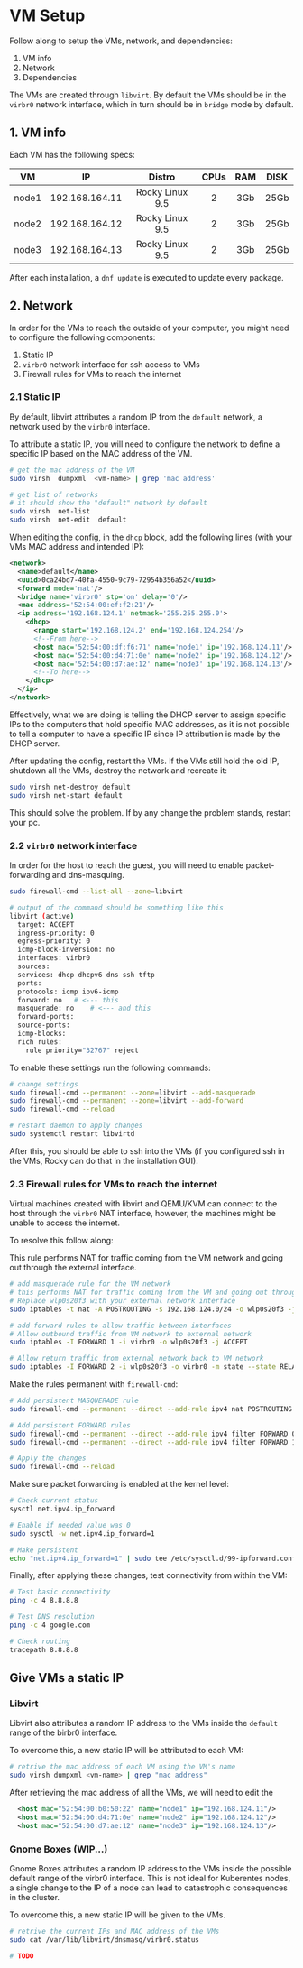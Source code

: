 # VM Setup

Follow along to setup the VMs, network, and dependencies:

1. VM info
2. Network
3. Dependencies

The VMs are created through `libvirt`.
By default the VMs should be in the `virbr0` network interface, which in turn should be in `bridge` mode by default.

## 1. VM info

Each VM has the following specs:

|  VM   |       IP       |     Distro      | CPUs  |  RAM  | DISK  |
| :---: | :------------: | :-------------: | :---: | :---: | :---: |
| node1 | 192.168.164.11 | Rocky Linux 9.5 |   2   |  3Gb  | 25Gb  |
| node2 | 192.168.164.12 | Rocky Linux 9.5 |   2   |  3Gb  | 25Gb  |
| node3 | 192.168.164.13 | Rocky Linux 9.5 |   2   |  3Gb  | 25Gb  |

After each installation, a `dnf update` is executed to update every package.

## 2. Network

In order for the VMs to reach the outside of your computer, you might need to configure the following components:

1. Static IP
2. `virbr0` network interface for ssh access to VMs
3. Firewall rules for VMs to reach the internet

### 2.1 Static IP

By default, libvirt attributes a random IP from the `default` network, a network used by the `virbr0` interface.

To attribute a static IP, you will need to configure the network to define a specific IP based on the MAC address of the VM.

```bash
# get the mac address of the VM
sudo virsh  dumpxml  <vm-name> | grep 'mac address'

# get list of networks
# it should show the "default" network by default
sudo virsh  net-list
sudo virsh  net-edit  default
```

When editing the config, in the `dhcp` block, add the following lines (with your VMs MAC address and intended IP):

```xml
<network>
  <name>default</name>
  <uuid>0ca24bd7-40fa-4550-9c79-72954b356a52</uuid>
  <forward mode='nat'/>
  <bridge name='virbr0' stp='on' delay='0'/>
  <mac address='52:54:00:ef:f2:21'/>
  <ip address='192.168.124.1' netmask='255.255.255.0'>
    <dhcp>
      <range start='192.168.124.2' end='192.168.124.254'/>
      <!--From here-->
      <host mac='52:54:00:df:f6:71' name='node1' ip='192.168.124.11'/> 
      <host mac='52:54:00:d4:71:0e' name='node2' ip='192.168.124.12'/>
      <host mac='52:54:00:d7:ae:12' name='node3' ip='192.168.124.13'/>
      <!--To here-->
    </dhcp>
  </ip>
</network>
```
Effectively, what we are doing is telling the DHCP server to assign specific IPs to the computers
that hold specific MAC addresses, as it is not possible to tell a computer to have a specific 
IP since IP attribution is made by the DHCP server.

After updating the config, restart the VMs. 
If the VMs still hold the old IP, shutdown all the VMs, destroy the network and recreate it:

```bash
sudo virsh net-destroy default
sudo virsh net-start default
```

This should solve the problem.
If by any change the problem stands, restart your pc.

### 2.2 `virbr0` network interface

In order  for the host to reach the guest, you will need to enable packet-forwarding and dns-masquing.

```bash
sudo firewall-cmd --list-all --zone=libvirt

# output of the command should be something like this
libvirt (active)
  target: ACCEPT
  ingress-priority: 0
  egress-priority: 0
  icmp-block-inversion: no
  interfaces: virbr0
  sources: 
  services: dhcp dhcpv6 dns ssh tftp
  ports: 
  protocols: icmp ipv6-icmp
  forward: no   # <--- this
  masquerade: no    # <--- and this
  forward-ports: 
  source-ports: 
  icmp-blocks: 
  rich rules: 
    rule priority="32767" reject
```

To enable these settings run the following commands:

```bash
# change settings
sudo firewall-cmd --permanent --zone=libvirt --add-masquerade
sudo firewall-cmd --permanent --zone=libvirt --add-forward
sudo firewall-cmd --reload

# restart daemon to apply changes
sudo systemctl restart libvirtd
```

After this, you should be able to ssh into the VMs (if you configured ssh in the VMs, Rocky can do that in the installation GUI).

### 2.3 Firewall rules for VMs to reach the internet

Virtual machines created with libvirt and QEMU/KVM can connect to the host through the `virbr0` NAT interface,
however, the machines might be unable to access the internet.

To resolve this follow along:

This rule performs NAT for traffic coming from the VM network and going out through the external interface.

```bash
# add masquerade rule for the VM network
# this performs NAT for traffic coming from the VM and going out through the external interface
# Replace wlp0s20f3 with your external network interface
sudo iptables -t nat -A POSTROUTING -s 192.168.124.0/24 -o wlp0s20f3 -j MASQUERADE

# add forward rules to allow traffic between interfaces
# Allow outbound traffic from VM network to external network
sudo iptables -I FORWARD 1 -i virbr0 -o wlp0s20f3 -j ACCEPT

# Allow return traffic from external network back to VM network
sudo iptables -I FORWARD 2 -i wlp0s20f3 -o virbr0 -m state --state RELATED,ESTABLISHED -j ACCEPT
```

Make the rules permanent with `firewall-cmd`:

```bash
# Add persistent MASQUERADE rule
sudo firewall-cmd --permanent --direct --add-rule ipv4 nat POSTROUTING 0 -s 192.168.124.0/24 -o wlp0s20f3 -j MASQUERADE

# Add persistent FORWARD rules
sudo firewall-cmd --permanent --direct --add-rule ipv4 filter FORWARD 0 -i virbr0 -o wlp0s20f3 -j ACCEPT
sudo firewall-cmd --permanent --direct --add-rule ipv4 filter FORWARD 1 -i wlp0s20f3 -o virbr0 -m state --state RELATED,ESTABLISHED -j ACCEPT

# Apply the changes
sudo firewall-cmd --reload
```

Make sure packet forwarding is enabled at the kernel level:

```bash
# Check current status
sysctl net.ipv4.ip_forward

# Enable if needed value was 0
sudo sysctl -w net.ipv4.ip_forward=1

# Make persistent
echo "net.ipv4.ip_forward=1" | sudo tee /etc/sysctl.d/99-ipforward.conf
```

Finally, after applying these changes, test connectivity from within the VM:

  ```bash
  # Test basic connectivity
  ping -c 4 8.8.8.8

  # Test DNS resolution
  ping -c 4 google.com

  # Check routing
  tracepath 8.8.8.8
  ```

## Give VMs a static IP

### Libvirt

Libvirt also attributes a random IP address to the VMs inside the `default` range of the birbr0 interface.

To overcome this, a new static IP will be attributed to each VM:

```bash
# retrive the mac address of each VM using the VM's name
sudo virsh dumpxml <vm-name> | grep "mac address"
```

After retrieving the mac address of all the VMs, we will need to edit the 


```xml
  <host mac="52:54:00:b0:50:22" name="node1" ip="192.168.124.11"/>
  <host mac="52:54:00:d4:71:0e" name="node2" ip="192.168.124.12"/>
  <host mac="52:54:00:d7:ae:12" name="node3" ip="192.168.124.13"/>
```

### Gnome Boxes (WIP...)

Gnome Boxes attributes a random IP address to the VMs inside the possible default range of the virbr0 interface.
This is not ideal for Kuberentes nodes, a single change to the IP of a node can lead to catastrophic consequences in the cluster.

To overcome this, a new static IP will be given to the VMs.

```bash
# retrive the current IPs and MAC address of the VMs
sudo cat /var/lib/libvirt/dnsmasq/virbr0.status

# TODO
```